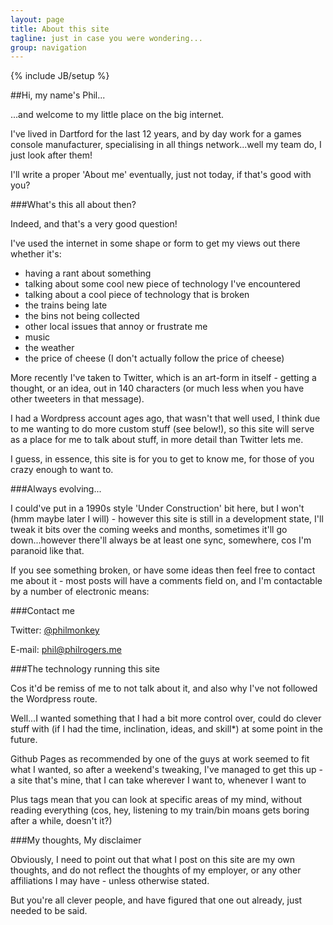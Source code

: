 ```yaml
---
layout: page
title: About this site
tagline: just in case you were wondering...
group: navigation
---
```

{% include JB/setup %}


##Hi, my name's Phil...

...and welcome to my little place on the big internet.

I've lived in Dartford for the last 12 years, and by day work for a games console manufacturer, specialising in all things network...well my team do, I just look after them!

I'll write a proper 'About me' eventually, just not today, if that's good with you?

###What's this all about then?

Indeed, and that's a very good question!

I've used the internet in some shape or form to get my views out there whether it's:

* having a rant about something
* talking about some cool new piece of technology I've encountered
* talking about a cool piece of technology that is broken
* the trains being late
* the bins not being collected
* other local issues that annoy or frustrate me
* music
* the weather
* the price of cheese (I don't actually follow the price of cheese)

More recently I've taken to Twitter, which is an art-form in itself - getting a thought, or an idea, out in 140 characters (or much less when you have other tweeters in that message).

I had a Wordpress account ages ago, that wasn't that well used, I think due to me wanting to do more custom stuff (see below!), so this site will serve as a place for me to talk about stuff, in more detail than Twitter lets me.

I guess, in essence, this site is for you to get to know me, for those of you crazy enough to want to.

###Always evolving...

I could've put in a 1990s style 'Under Construction' bit here, but I won't (hmm maybe later I will) - however this site is still in a development state, I'll tweak it bits over the coming weeks and months, sometimes it'll go down...however there'll always be at least one sync, somewhere, cos I'm paranoid like that.

If you see something broken, or have some ideas then feel free to contact me about it - most posts will have a comments field on, and I'm contactable by a number of electronic means:

###Contact me

Twitter: [@philmonkey](http://www.twitter.com/philmonkey)

E-mail: [phil@philrogers.me](mailto:phil@philrogers.me)

###The technology running this site

Cos it'd be remiss of me to not talk about it, and also why I've not followed the Wordpress route.

Well...I wanted something that I had a bit more control over, could do clever stuff with (if I had the time, inclination, ideas, and skill*) at some point in the future.

Github Pages as recommended by one of the guys at work seemed to fit what I wanted, so after a weekend's tweaking, I've managed to get this up - a site that's mine, that I can take wherever I want to, whenever I want to

Plus tags mean that you can look at specific areas of my mind, without reading everything (cos, hey, listening to my train/bin moans gets boring after a while, doesn't it?)

###My thoughts, My disclaimer

Obviously, I need to point out that what I post on this site are my own thoughts, and do not reflect the thoughts of my employer, or any other affiliations I may have - unless otherwise stated.

But you're all clever people, and have figured that one out already, just needed to be said. 